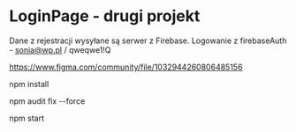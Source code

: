# LoginPage - drugi projekt

Dane z rejestracji wysyłane są serwer z Firebase. 
Logowanie z firebaseAuth - sonia@wp.pl / qweqwe1!Q 

https://www.figma.com/community/file/1032944260806485156

npm install

npm audit fix --force

npm start
